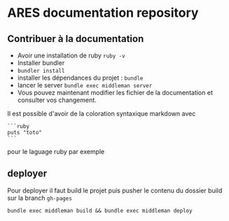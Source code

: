 # ARES documentation repository

## Contribuer à la documentation

- Avoir une installation de ruby `ruby -v`
- Installer bundler
- `bundler install`
- installer les dépendances du projet : `bundle`
- lancer le server `bundle exec middleman server`
- Vous pouvez maintenant modifier les fichier de la documentation
et consulter vos changement.

Il est possible d'avoir de la coloration syntaxique markdown avec

    ```ruby
    puts "toto"
    ```

pour le laguage ruby par exemple

## deployer

Pour deployer il faut build le projet puis pusher le contenu du dossier build
sur la branch `gh-pages`

    bundle exec middleman build && bundle exec middleman deploy
